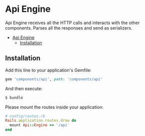 # Api Engine

Api Engine receives all the HTTP calls and interacts with the other components. Parses all the responses and send as serializers.

- [Api Engine](#api-engine)
  - [Installation](#installation)

## Installation

Add this line to your application's Gemfile:

```ruby
gem 'components/api', path: 'components/api'
```

And then execute:
```bash
$ bundle
```

Please mount the routes inside your application:

```ruby
# config/routes.rb
Rails.application.routes.draw do
  mount Api::Engine => '/api'
end
```
